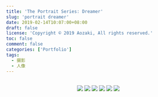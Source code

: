 ```yaml
---
title: 'The Portrait Series: Dreamer'
slug: 'portrait dreamer'
date: 2019-02-14T10:07:00+08:00
draft: false
license: 'Copyright © 2019 Aozaki, All rights reserved.'
toc: false
comment: false
categories: ['Portfolio']
tags:
  - 摄影
  - 人像
---
```


<br>
<div align="center">
    <img src="https://img.aozaki.cc/portfolio/20190214_0001.jpg">
    <img src="https://img.aozaki.cc/portfolio/20190214_0002.jpg">
    <img src="https://img.aozaki.cc/portfolio/20190214_0003.jpg">
    <img src="https://img.aozaki.cc/portfolio/20190214_0004.jpg">
    <img src="https://img.aozaki.cc/portfolio/20190214_0005.jpg">
    <img src="https://img.aozaki.cc/portfolio/20190214_0006.jpg">
</div>

<!--
    Sony a7R III
    Sony Planar T* FE 50mm f/1.4 ZA
-->
